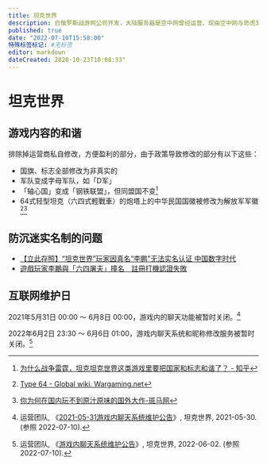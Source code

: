 ```yaml
---
title: 坦克世界
description: 白俄罗斯战游网公司开发，大陆服务器是空中网曾经运营，现由空中网与奇虎360联合运营
published: true
date: "2022-07-10T15:58:00"
特殊标签标记: #无标签
editor: markdown
dateCreated: 2020-10-23T10:08:33"
---
```


# 坦克世界

## 游戏内容的和谐

排除掉运营商私自修改，方便盈利的部分，由于政策导致修改的部分有以下这些：

+   国旗、标志全部修改为非真实的
+   军队变成字母军队，如「D军」
+   「轴心国」变成「钢铁联盟」，但同盟国不变[^36759652]
+   64式轻型坦克（六四式輕戰車）的炮塔上的中华民国国徽被修改为解放军军徽[^Ch24_Type64][^42986]

[^36759652]: [为什么战争雷霆，坦克坦克世界这类游戏里要把国家和标志和谐了？ - 知乎](https://web.archive.org/web/20201023093816/https://www.zhihu.com/question/36759652)

[^Ch24_Type64]: [Type 64 - Global wiki. Wargaming.net](https://web.archive.org/web/20201023095619/https://wiki.wargaming.net/en/Tank:Ch24_Type64)

[^42986]: [你为何在国内玩不到原汁原味的国外大作-斑马网](https://web.archive.org/web/20201023094636/http://www.banma.com/site/article?aid=42986)

## 防沉迷实名制的问题

+   [【立此存照】“坦克世界”玩家因真名“李鹏”无法实名认证 中国数字时代](https://web.archive.org/web/20201003024853/https://chinadigitaltimes.net/chinese/2020/05/【立此存照】坦克世界玩家因真名李鹏无/)
+   [遊戲玩家李鵬與「六四屠夫」撞名　註冊打機認證失敗](https://web.archive.org/web/20201023100457/https://www.rfa.org/cantonese/news/butcher-05292020101123.html)

## 互联网维护日

2021年5月31日 00:00 ～ 6月8日 00:00，游戏内的聊天功能被暂时关闭。[^cm20]

[^cm20]: 运营团队, 《[2021-05-31游戏内聊天系统维护公告](https://web.archive.org/web/20220227010926/https://wotgame.cn/zh-cn/news/announcement/chatsystem-maintenance-20210531/)》, 坦克世界, 2021-05-30. (参照 2022-07-10).

2022年6月2日 23:30 ～ 6月6日 01:00，游戏内聊天系统和昵称修改服务被暂时关闭。[^nt8]

[^nt8]: 运营团队, 《[游戏内聊天系统维护公告](https://web.archive.org/web/20220710031916/https://wotgame.cn/zh-cn/news/announcement/announcement8/)》, 坦克世界, 2022-06-02. (参照 2022-07-10).
